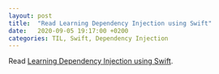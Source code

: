 ```yaml
---
layout: post
title:  "Read Learning Dependency Injection using Swift"
date:   2020-09-05 19:17:00 +0200
categories: TIL, Swift, Dependency Injection
---
```

Read [Learning Dependency Injection using Swift](https://medium.com/@stevenpcurtis.sc/learning-dependency-injection-using-swift-c94183742187).
